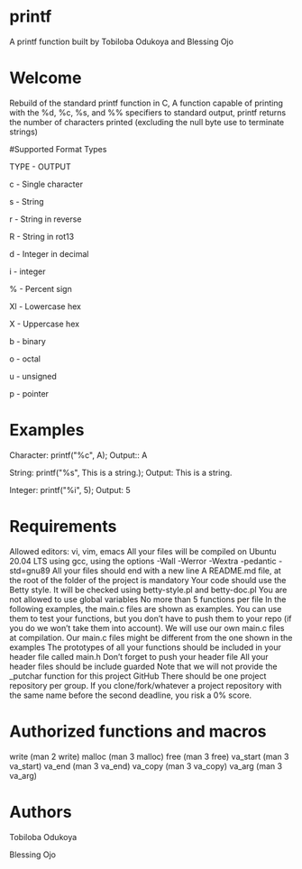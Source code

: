 # printf

A printf function built by Tobiloba Odukoya and Blessing Ojo

# Welcome

Rebuild of the standard printf function in C, A function capable of printing with the %d, %c, %s, and %% specifiers to standard output, printf returns the number of characters printed (excluding the null byte use to terminate strings)

#Supported Format Types

TYPE - OUTPUT



c - Single character



s - String



r - String in reverse



R - String in rot13



d - Integer in decimal



i - integer



% - Percent sign



Xl - Lowercase hex



X - Uppercase hex



b - binary



o - octal



u - unsigned



p - pointer



# Examples



Character: printf("%c", A); Output:: A



String: printf("%s", This is a string.); Output: This is a string.



Integer: printf("%i", 5); Output: 5



# Requirements

Allowed editors: vi, vim, emacs All your files will be compiled on Ubuntu 20.04 LTS using gcc, using the options -Wall -Werror -Wextra -pedantic -std=gnu89 All your files should end with a new line A README.md file, at the root of the folder of the project is mandatory Your code should use the Betty style. It will be checked using betty-style.pl and betty-doc.pl You are not allowed to use global variables No more than 5 functions per file In the following examples, the main.c files are shown as examples. You can use them to test your functions, but you don’t have to push them to your repo (if you do we won’t take them into account). We will use our own main.c files at compilation. Our main.c files might be different from the one shown in the examples The prototypes of all your functions should be included in your header file called main.h Don’t forget to push your header file All your header files should be include guarded Note that we will not provide the _putchar function for this project GitHub There should be one project repository per group. If you clone/fork/whatever a project repository with the same name before the second deadline, you risk a 0% score.



# Authorized functions and macros

write (man 2 write) malloc (man 3 malloc) free (man 3 free) va_start (man 3 va_start) va_end (man 3 va_end) va_copy (man 3 va_copy) va_arg (man 3 va_arg)



# Authors

Tobiloba Odukoya

Blessing Ojo

